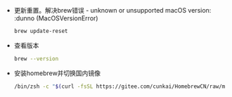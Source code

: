 * 更新重置。解决brew错误 - unknown or unsupported macOS version: :dunno (MacOSVersionError)

  ```sh
  brew update-reset
  ```

* 查看版本

  ```sh
  brew --version
  ```

* 安装homebrew并切换国内镜像

  ```sh
  /bin/zsh -c "$(curl -fsSL https://gitee.com/cunkai/HomebrewCN/raw/master/Homebrew.sh)"
  ```

  

